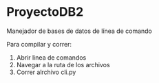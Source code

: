 # ProyectoDB2

Manejador de bases de datos de línea de comando

Para compilar y correr:

1. Abrir linea de comandos
2. Navegar a la ruta de los archivos
3. Correr alrchivo cli.py

